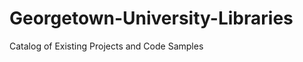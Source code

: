 Georgetown-University-Libraries
===============================

Catalog of Existing Projects and Code Samples
